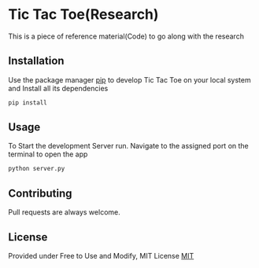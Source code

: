 # Tic Tac Toe(Research)

This is a piece of reference material(Code) to go along with the research 

## Installation

Use the package manager [pip]() to develop Tic Tac Toe on your local system and Install all its dependencies


```bash
pip install
```

## Usage

To Start the development Server run. Navigate to the assigned port on the terminal to open the app

```bash
python server.py
```

## Contributing
Pull requests are always welcome.

## License
Provided under Free to Use and Modify, MIT License
[MIT](https://choosealicense.com/licenses/mit/)
